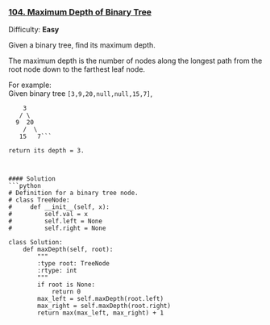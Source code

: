 ### [104\. Maximum Depth of Binary Tree](https://leetcode.com/problems/maximum-depth-of-binary-tree/description/)

Difficulty: **Easy**



Given a binary tree, find its maximum depth.

The maximum depth is the number of nodes along the longest path from the root node down to the farthest leaf node.

For example:  
Given binary tree `[3,9,20,null,null,15,7]`,

```
    3
   / \
  9  20
    /  \
   15   7```

return its depth = 3.



#### Solution
```python
# Definition for a binary tree node.
# class TreeNode:
#     def __init__(self, x):
#         self.val = x
#         self.left = None
#         self.right = None
​
class Solution:
    def maxDepth(self, root):
        """
        :type root: TreeNode
        :rtype: int
        """
        if root is None:
            return 0
        max_left = self.maxDepth(root.left)
        max_right = self.maxDepth(root.right)
        return max(max_left, max_right) + 1
        
```